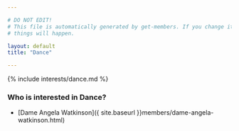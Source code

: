 ```yaml
---

# DO NOT EDIT!
# This file is automatically generated by get-members. If you change it, bad
# things will happen.

layout: default
title: "Dance"

---
```


{% include interests/dance.md %}

### Who is interested in Dance?


* [Dame  Angela Watkinson]({ site.baseurl }}members/dame-angela-watkinson.html)

